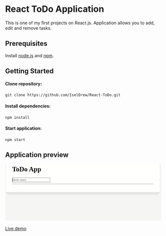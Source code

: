 # React ToDo Application

This is one of my first projects on React.js. Application allows you to add, edit and remove tasks. 

## Prerequisites

Install [node.js](https://nodejs.org/en/) and [npm](https://www.npmjs.com/).

## Getting Started

#### Clone repository:

`git clone https://github.com/IselDrew/React-ToDo.git`

#### Install dependencies:

`npm install`

#### Start application:

`npm start`

## Application preview

![ToDo Demo](demo/demo.gif)

[Live demo](https://iseldrew.github.io/React-ToDo/)
